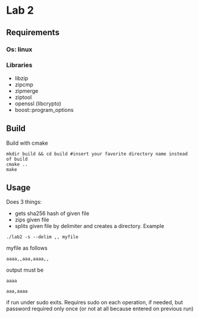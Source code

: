 # Lab 2

## Requirements
### Os: linux 
### Libraries
- libzip
- zipcmp
- zipmerge
- ziptool
- openssl (libcrypto)
- boost::program_options
## Build
Build with cmake
```
mkdir build && cd build #insert your favorite directory name instead of build
cmake ..
make
```

## Usage
Does 3 things: 
- gets sha256 hash of given file
- zips given file
- splits given file by delimiter and creates a directory. Example 
```
./lab2 -s --delim ,, myfile 
```
myfile as follows
```
aaaa,,aaa,aaaa,,
```
output must be
```
aaaa
```
```
aaa,aaaa
```
if run under sudo exits. Requires sudo on each operation, if needed, but password required only once (or not at all because entered on previous run)

